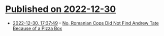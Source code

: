 # [Published on 2022-12-30](index.md)

* [2022-12-30, 17:37:49](https://news.ycombinator.com/item?id=34187403) - [No, Romanian Cops Did Not Find Andrew Tate Because of a Pizza Box](https://www.calmdownben.com/p/romanian-cops-did-not-find-andrew)

